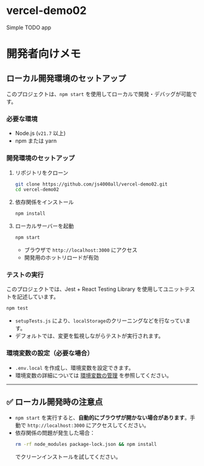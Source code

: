 # vercel-demo02
Simple TODO app


# 開発者向けメモ

## ローカル開発環境のセットアップ

このプロジェクトは、`npm start` を使用してローカルで開発・デバッグが可能です。

### 必要な環境
- Node.js (`v21.7` 以上)
- npm または yarn

### 開発環境のセットアップ
1. リポジトリをクローン
   ```sh
   git clone https://github.com/js4000all/vercel-demo02.git
   cd vercel-demo02
   ```
2. 依存関係をインストール
   ```sh
   npm install
   ```
3. ローカルサーバーを起動
   ```sh
   npm start
   ```
   - ブラウザで `http://localhost:3000` にアクセス
   - 開発用のホットリロードが有効

### テストの実行
このプロジェクトでは、Jest + React Testing Library を使用してユニットテストを記述しています。
```sh
npm test
```
- `setupTests.js` により、`localStorage`のクリーニングなどを行なっています。
- デフォルトでは、変更を監視しながらテストが実行されます。

### 環境変数の設定（必要な場合）
- `.env.local` を作成し、環境変数を設定できます。
- 環境変数の詳細については [環境変数の管理](./docs/env-setup.md) を参照してください。

---

## ✅ ローカル開発時の注意点
- `npm start` を実行すると、**自動的にブラウザが開かない場合があります**。手動で `http://localhost:3000` にアクセスしてください。
- 依存関係の問題が発生した場合：
  ```sh
  rm -rf node_modules package-lock.json && npm install
  ```
  でクリーンインストールを試してください。


